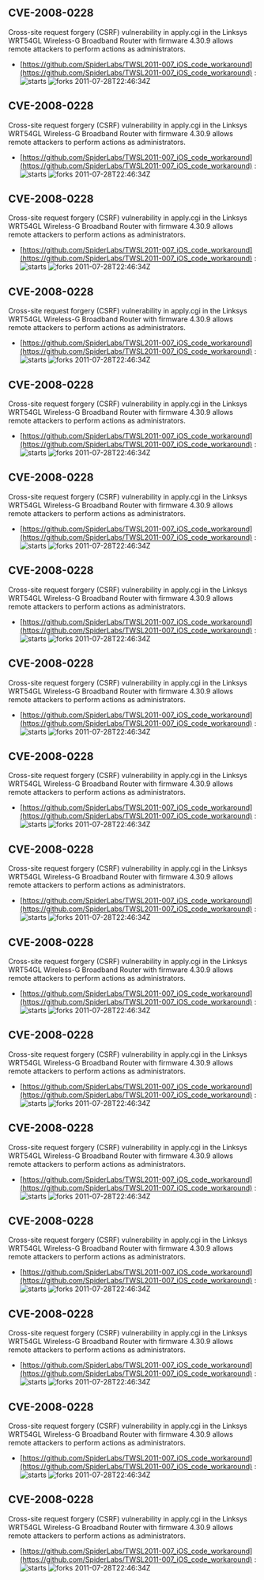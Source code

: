 ## CVE-2008-0228
 Cross-site request forgery (CSRF) vulnerability in apply.cgi in the Linksys WRT54GL Wireless-G Broadband Router with firmware 4.30.9 allows remote attackers to perform actions as administrators.

- [https://github.com/SpiderLabs/TWSL2011-007_iOS_code_workaround](https://github.com/SpiderLabs/TWSL2011-007_iOS_code_workaround) :  
![starts](https://img.shields.io/github/stars/SpiderLabs/TWSL2011-007_iOS_code_workaround.svg) 
![forks](https://img.shields.io/github/forks/SpiderLabs/TWSL2011-007_iOS_code_workaround.svg) 
2011-07-28T22:46:34Z

## CVE-2008-0228
 Cross-site request forgery (CSRF) vulnerability in apply.cgi in the Linksys WRT54GL Wireless-G Broadband Router with firmware 4.30.9 allows remote attackers to perform actions as administrators.

- [https://github.com/SpiderLabs/TWSL2011-007_iOS_code_workaround](https://github.com/SpiderLabs/TWSL2011-007_iOS_code_workaround) :  
![starts](https://img.shields.io/github/stars/SpiderLabs/TWSL2011-007_iOS_code_workaround.svg) 
![forks](https://img.shields.io/github/forks/SpiderLabs/TWSL2011-007_iOS_code_workaround.svg) 
2011-07-28T22:46:34Z

## CVE-2008-0228
 Cross-site request forgery (CSRF) vulnerability in apply.cgi in the Linksys WRT54GL Wireless-G Broadband Router with firmware 4.30.9 allows remote attackers to perform actions as administrators.

- [https://github.com/SpiderLabs/TWSL2011-007_iOS_code_workaround](https://github.com/SpiderLabs/TWSL2011-007_iOS_code_workaround) :  
![starts](https://img.shields.io/github/stars/SpiderLabs/TWSL2011-007_iOS_code_workaround.svg) 
![forks](https://img.shields.io/github/forks/SpiderLabs/TWSL2011-007_iOS_code_workaround.svg) 
2011-07-28T22:46:34Z

## CVE-2008-0228
 Cross-site request forgery (CSRF) vulnerability in apply.cgi in the Linksys WRT54GL Wireless-G Broadband Router with firmware 4.30.9 allows remote attackers to perform actions as administrators.

- [https://github.com/SpiderLabs/TWSL2011-007_iOS_code_workaround](https://github.com/SpiderLabs/TWSL2011-007_iOS_code_workaround) :  
![starts](https://img.shields.io/github/stars/SpiderLabs/TWSL2011-007_iOS_code_workaround.svg) 
![forks](https://img.shields.io/github/forks/SpiderLabs/TWSL2011-007_iOS_code_workaround.svg) 
2011-07-28T22:46:34Z

## CVE-2008-0228
 Cross-site request forgery (CSRF) vulnerability in apply.cgi in the Linksys WRT54GL Wireless-G Broadband Router with firmware 4.30.9 allows remote attackers to perform actions as administrators.

- [https://github.com/SpiderLabs/TWSL2011-007_iOS_code_workaround](https://github.com/SpiderLabs/TWSL2011-007_iOS_code_workaround) :  
![starts](https://img.shields.io/github/stars/SpiderLabs/TWSL2011-007_iOS_code_workaround.svg) 
![forks](https://img.shields.io/github/forks/SpiderLabs/TWSL2011-007_iOS_code_workaround.svg) 
2011-07-28T22:46:34Z

## CVE-2008-0228
 Cross-site request forgery (CSRF) vulnerability in apply.cgi in the Linksys WRT54GL Wireless-G Broadband Router with firmware 4.30.9 allows remote attackers to perform actions as administrators.

- [https://github.com/SpiderLabs/TWSL2011-007_iOS_code_workaround](https://github.com/SpiderLabs/TWSL2011-007_iOS_code_workaround) :  
![starts](https://img.shields.io/github/stars/SpiderLabs/TWSL2011-007_iOS_code_workaround.svg) 
![forks](https://img.shields.io/github/forks/SpiderLabs/TWSL2011-007_iOS_code_workaround.svg) 
2011-07-28T22:46:34Z

## CVE-2008-0228
 Cross-site request forgery (CSRF) vulnerability in apply.cgi in the Linksys WRT54GL Wireless-G Broadband Router with firmware 4.30.9 allows remote attackers to perform actions as administrators.

- [https://github.com/SpiderLabs/TWSL2011-007_iOS_code_workaround](https://github.com/SpiderLabs/TWSL2011-007_iOS_code_workaround) :  
![starts](https://img.shields.io/github/stars/SpiderLabs/TWSL2011-007_iOS_code_workaround.svg) 
![forks](https://img.shields.io/github/forks/SpiderLabs/TWSL2011-007_iOS_code_workaround.svg) 
2011-07-28T22:46:34Z

## CVE-2008-0228
 Cross-site request forgery (CSRF) vulnerability in apply.cgi in the Linksys WRT54GL Wireless-G Broadband Router with firmware 4.30.9 allows remote attackers to perform actions as administrators.

- [https://github.com/SpiderLabs/TWSL2011-007_iOS_code_workaround](https://github.com/SpiderLabs/TWSL2011-007_iOS_code_workaround) :  
![starts](https://img.shields.io/github/stars/SpiderLabs/TWSL2011-007_iOS_code_workaround.svg) 
![forks](https://img.shields.io/github/forks/SpiderLabs/TWSL2011-007_iOS_code_workaround.svg) 
2011-07-28T22:46:34Z

## CVE-2008-0228
 Cross-site request forgery (CSRF) vulnerability in apply.cgi in the Linksys WRT54GL Wireless-G Broadband Router with firmware 4.30.9 allows remote attackers to perform actions as administrators.

- [https://github.com/SpiderLabs/TWSL2011-007_iOS_code_workaround](https://github.com/SpiderLabs/TWSL2011-007_iOS_code_workaround) :  
![starts](https://img.shields.io/github/stars/SpiderLabs/TWSL2011-007_iOS_code_workaround.svg) 
![forks](https://img.shields.io/github/forks/SpiderLabs/TWSL2011-007_iOS_code_workaround.svg) 
2011-07-28T22:46:34Z

## CVE-2008-0228
 Cross-site request forgery (CSRF) vulnerability in apply.cgi in the Linksys WRT54GL Wireless-G Broadband Router with firmware 4.30.9 allows remote attackers to perform actions as administrators.

- [https://github.com/SpiderLabs/TWSL2011-007_iOS_code_workaround](https://github.com/SpiderLabs/TWSL2011-007_iOS_code_workaround) :  
![starts](https://img.shields.io/github/stars/SpiderLabs/TWSL2011-007_iOS_code_workaround.svg) 
![forks](https://img.shields.io/github/forks/SpiderLabs/TWSL2011-007_iOS_code_workaround.svg) 
2011-07-28T22:46:34Z

## CVE-2008-0228
 Cross-site request forgery (CSRF) vulnerability in apply.cgi in the Linksys WRT54GL Wireless-G Broadband Router with firmware 4.30.9 allows remote attackers to perform actions as administrators.

- [https://github.com/SpiderLabs/TWSL2011-007_iOS_code_workaround](https://github.com/SpiderLabs/TWSL2011-007_iOS_code_workaround) :  
![starts](https://img.shields.io/github/stars/SpiderLabs/TWSL2011-007_iOS_code_workaround.svg) 
![forks](https://img.shields.io/github/forks/SpiderLabs/TWSL2011-007_iOS_code_workaround.svg) 
2011-07-28T22:46:34Z

## CVE-2008-0228
 Cross-site request forgery (CSRF) vulnerability in apply.cgi in the Linksys WRT54GL Wireless-G Broadband Router with firmware 4.30.9 allows remote attackers to perform actions as administrators.

- [https://github.com/SpiderLabs/TWSL2011-007_iOS_code_workaround](https://github.com/SpiderLabs/TWSL2011-007_iOS_code_workaround) :  
![starts](https://img.shields.io/github/stars/SpiderLabs/TWSL2011-007_iOS_code_workaround.svg) 
![forks](https://img.shields.io/github/forks/SpiderLabs/TWSL2011-007_iOS_code_workaround.svg) 
2011-07-28T22:46:34Z

## CVE-2008-0228
 Cross-site request forgery (CSRF) vulnerability in apply.cgi in the Linksys WRT54GL Wireless-G Broadband Router with firmware 4.30.9 allows remote attackers to perform actions as administrators.

- [https://github.com/SpiderLabs/TWSL2011-007_iOS_code_workaround](https://github.com/SpiderLabs/TWSL2011-007_iOS_code_workaround) :  
![starts](https://img.shields.io/github/stars/SpiderLabs/TWSL2011-007_iOS_code_workaround.svg) 
![forks](https://img.shields.io/github/forks/SpiderLabs/TWSL2011-007_iOS_code_workaround.svg) 
2011-07-28T22:46:34Z

## CVE-2008-0228
 Cross-site request forgery (CSRF) vulnerability in apply.cgi in the Linksys WRT54GL Wireless-G Broadband Router with firmware 4.30.9 allows remote attackers to perform actions as administrators.

- [https://github.com/SpiderLabs/TWSL2011-007_iOS_code_workaround](https://github.com/SpiderLabs/TWSL2011-007_iOS_code_workaround) :  
![starts](https://img.shields.io/github/stars/SpiderLabs/TWSL2011-007_iOS_code_workaround.svg) 
![forks](https://img.shields.io/github/forks/SpiderLabs/TWSL2011-007_iOS_code_workaround.svg) 
2011-07-28T22:46:34Z

## CVE-2008-0228
 Cross-site request forgery (CSRF) vulnerability in apply.cgi in the Linksys WRT54GL Wireless-G Broadband Router with firmware 4.30.9 allows remote attackers to perform actions as administrators.

- [https://github.com/SpiderLabs/TWSL2011-007_iOS_code_workaround](https://github.com/SpiderLabs/TWSL2011-007_iOS_code_workaround) :  
![starts](https://img.shields.io/github/stars/SpiderLabs/TWSL2011-007_iOS_code_workaround.svg) 
![forks](https://img.shields.io/github/forks/SpiderLabs/TWSL2011-007_iOS_code_workaround.svg) 
2011-07-28T22:46:34Z

## CVE-2008-0228
 Cross-site request forgery (CSRF) vulnerability in apply.cgi in the Linksys WRT54GL Wireless-G Broadband Router with firmware 4.30.9 allows remote attackers to perform actions as administrators.

- [https://github.com/SpiderLabs/TWSL2011-007_iOS_code_workaround](https://github.com/SpiderLabs/TWSL2011-007_iOS_code_workaround) :  
![starts](https://img.shields.io/github/stars/SpiderLabs/TWSL2011-007_iOS_code_workaround.svg) 
![forks](https://img.shields.io/github/forks/SpiderLabs/TWSL2011-007_iOS_code_workaround.svg) 
2011-07-28T22:46:34Z

## CVE-2008-0228
 Cross-site request forgery (CSRF) vulnerability in apply.cgi in the Linksys WRT54GL Wireless-G Broadband Router with firmware 4.30.9 allows remote attackers to perform actions as administrators.

- [https://github.com/SpiderLabs/TWSL2011-007_iOS_code_workaround](https://github.com/SpiderLabs/TWSL2011-007_iOS_code_workaround) :  
![starts](https://img.shields.io/github/stars/SpiderLabs/TWSL2011-007_iOS_code_workaround.svg) 
![forks](https://img.shields.io/github/forks/SpiderLabs/TWSL2011-007_iOS_code_workaround.svg) 
2011-07-28T22:46:34Z

